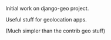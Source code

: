 Initial work on django-geo project.

Useful stuff for geolocation apps.

(Much simpler than the contrib geo stuff)
